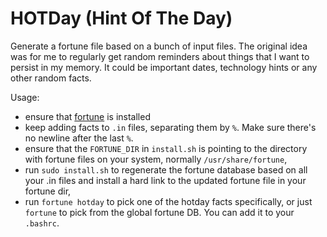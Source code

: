 # HOTDay (Hint Of The Day)

Generate a fortune file based on a bunch of input files. The original idea was for me to regularly get random reminders about things that I want to persist in my memory. It could be important dates, technology hints or any other random facts.

Usage:
- ensure that [fortune](https://en.wikipedia.org/wiki/Fortune_(Unix)) is installed
- keep adding facts to `.in` files, separating them by `%`. Make sure there's no newline after the last `%`.
- ensure that the `FORTUNE_DIR` in `install.sh` is pointing to the directory with fortune files on your system, normally `/usr/share/fortune`,
- run `sudo install.sh` to regenerate the fortune database based on all your .in files and install a hard link to the updated fortune file in your fortune dir,
- run `fortune hotday` to pick one of the hotday facts specifically, or just `fortune` to pick from the global fortune DB. You can add it to your `.bashrc`.
